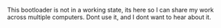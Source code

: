 This bootloader is not in a working state, its here so I can share my work across multiple computers.
Dont use it, and I dont want to hear about it.
